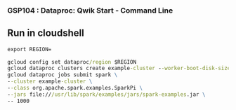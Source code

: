 ### GSP104 : Dataproc: Qwik Start - Command Line


## Run in cloudshell
```cmd
export REGION=
```
```cmd
gcloud config set dataproc/region $REGION
gcloud dataproc clusters create example-cluster --worker-boot-disk-size 500
gcloud dataproc jobs submit spark \
--cluster example-cluster \
--class org.apache.spark.examples.SparkPi \
--jars file:///usr/lib/spark/examples/jars/spark-examples.jar \
-- 1000
```
